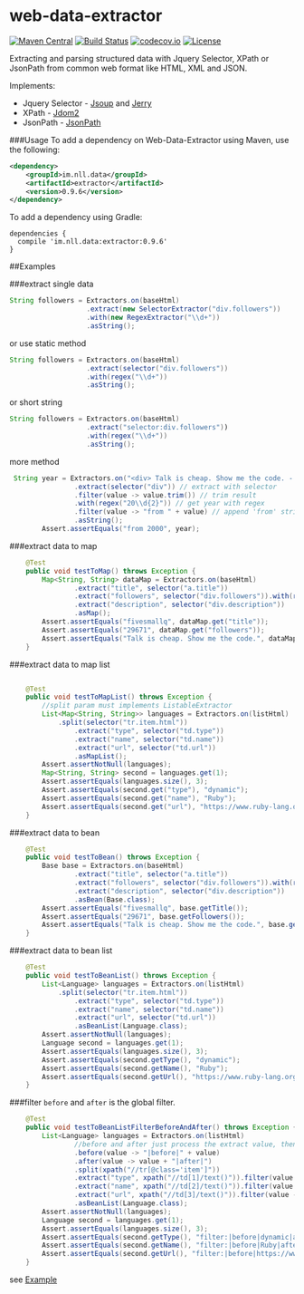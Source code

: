 # web-data-extractor 
[![Maven Central](https://maven-badges.herokuapp.com/maven-central/im.nll.data/extractor/badge.svg)](https://maven-badges.herokuapp.com/maven-central/im.nll.data/extractor/)
[![Build Status](https://travis-ci.org/fivesmallq/web-data-extractor.svg)](https://travis-ci.org/fivesmallq/web-data-extractor)
[![codecov.io](http://codecov.io/github/fivesmallq/web-data-extractor/coverage.svg?branch=master)](http://codecov.io/github/fivesmallq/web-data-extractor?branch=master)
[![License](https://img.shields.io/badge/license-Apache%202-4EB1BA.svg)](https://www.apache.org/licenses/LICENSE-2.0.html)

Extracting and parsing structured data with Jquery Selector, XPath or JsonPath from common web format like HTML, XML and JSON.

Implements:

 * Jquery Selector - [Jsoup](https://github.com/jhy/jsoup) and [Jerry](http://jodd.org/doc/jerry/index.html)
 * XPath -  [Jdom2](https://github.com/hunterhacker/jdom/)
 * JsonPath - [JsonPath](https://github.com/jayway/JsonPath)


###Usage
To add a dependency on Web-Data-Extractor using Maven, use the following:

```xml
<dependency>
    <groupId>im.nll.data</groupId>
    <artifactId>extractor</artifactId>
    <version>0.9.6</version>
</dependency>
```

To add a dependency using Gradle:

```
dependencies {
  compile 'im.nll.data:extractor:0.9.6'
}
```


##Examples

###extract single data

````java
String followers = Extractors.on(baseHtml)
                   .extract(new SelectorExtractor("div.followers"))
                   .with(new RegexExtractor("\\d+"))
                   .asString();
````

or use static method

````java
String followers = Extractors.on(baseHtml)
                   .extract(selector("div.followers"))
                   .with(regex("\\d+"))
                   .asString();
````

or short string

````java
String followers = Extractors.on(baseHtml)
                   .extract("selector:div.followers"))
                   .with(regex("\\d+"))
                   .asString();
````

more method

````java
 String year = Extractors.on("<div> Talk is cheap. Show me the code. - Fri, 25 Aug 2000 </div>")
                .extract(selector("div")) // extract with selector
                .filter(value -> value.trim()) // trim result
                .with(regex("20\\d{2}")) // get year with regex
                .filter(value -> "from " + value) // append 'from' string
                .asString();
        Assert.assertEquals("from 2000", year);
````

###extract data to map

````java
    @Test
    public void testToMap() throws Exception {
        Map<String, String> dataMap = Extractors.on(baseHtml)
                .extract("title", selector("a.title"))
                .extract("followers", selector("div.followers")).with(regex("\\d+"))
                .extract("description", selector("div.description"))
                .asMap();
        Assert.assertEquals("fivesmallq", dataMap.get("title"));
        Assert.assertEquals("29671", dataMap.get("followers"));
        Assert.assertEquals("Talk is cheap. Show me the code.", dataMap.get("description"));
    }
  ````
  
###extract data to map list

````java

    @Test
    public void testToMapList() throws Exception {
        //split param must implements ListableExtractor
        List<Map<String, String>> languages = Extractors.on(listHtml)
            .split(selector("tr.item.html"))
                .extract("type", selector("td.type"))
                .extract("name", selector("td.name"))
                .extract("url", selector("td.url"))
                .asMapList();
        Assert.assertNotNull(languages);
        Map<String, String> second = languages.get(1);
        Assert.assertEquals(languages.size(), 3);
        Assert.assertEquals(second.get("type"), "dynamic");
        Assert.assertEquals(second.get("name"), "Ruby");
        Assert.assertEquals(second.get("url"), "https://www.ruby-lang.org");
    }
  ````
  
  
###extract data to bean

````java
    @Test
    public void testToBean() throws Exception {
        Base base = Extractors.on(baseHtml)
                .extract("title", selector("a.title"))
                .extract("followers", selector("div.followers")).with(regex("\\d+"))
                .extract("description", selector("div.description"))
                .asBean(Base.class);
        Assert.assertEquals("fivesmallq", base.getTitle());
        Assert.assertEquals("29671", base.getFollowers());
        Assert.assertEquals("Talk is cheap. Show me the code.", base.getDescription());
    }
````

###extract data to bean list

````java
    @Test
    public void testToBeanList() throws Exception {
        List<Language> languages = Extractors.on(listHtml)
            .split(selector("tr.item.html"))
                .extract("type", selector("td.type"))
                .extract("name", selector("td.name"))
                .extract("url", selector("td.url"))
                .asBeanList(Language.class);
        Assert.assertNotNull(languages);
        Language second = languages.get(1);
        Assert.assertEquals(languages.size(), 3);
        Assert.assertEquals(second.getType(), "dynamic");
        Assert.assertEquals(second.getName(), "Ruby");
        Assert.assertEquals(second.getUrl(), "https://www.ruby-lang.org");
    }
````

###filter
``before`` and ``after`` is the global filter.

```java
    @Test
    public void testToBeanListFilterBeforeAndAfter() throws Exception {
        List<Language> languages = Extractors.on(listHtml)
                //before and after just process the extract value, then execute the follow filter method.
                .before(value -> "|before|" + value)
                .after(value -> value + "|after|")
                .split(xpath("//tr[@class='item']"))
                .extract("type", xpath("//td[1]/text()")).filter(value -> "filter:" + value)
                .extract("name", xpath("//td[2]/text()")).filter(value -> "filter:" + value)
                .extract("url", xpath("//td[3]/text()")).filter(value -> "filter:" + value)
                .asBeanList(Language.class);
        Assert.assertNotNull(languages);
        Language second = languages.get(1);
        Assert.assertEquals(languages.size(), 3);
        Assert.assertEquals(second.getType(), "filter:|before|dynamic|after|");
        Assert.assertEquals(second.getName(), "filter:|before|Ruby|after|");
        Assert.assertEquals(second.getUrl(), "filter:|before|https://www.ruby-lang.org|after|");
    }
```

see [Example](https://github.com/fivesmallq/web-data-extractor/blob/master/src/test/java/im/nll/data/extractor/ExtractorsTest.java)
